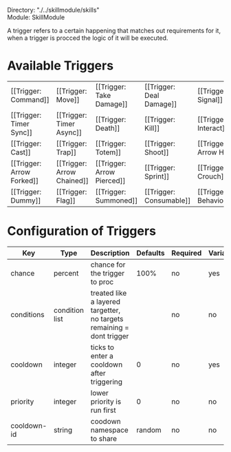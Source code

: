 Directory: "./../skillmodule/skills"  
Module: SkillModule

A trigger refers to a certain happening that matches out requirements for it, when a trigger is procced the logic of it will be executed.

# Available Triggers

| | | | | |
|-|-|-|-|-|
| [[Trigger: Command]] | [[Trigger: Move]] | [[Trigger: Take Damage]] | [[Trigger: Deal Damage]] | [[Trigger: Signal]] |
| [[Trigger: Timer Sync]] | [[Trigger: Timer Async]] | [[Trigger: Death]] | [[Trigger: Kill]] | [[Trigger: Interact]] |
| [[Trigger: Cast]] | [[Trigger: Trap]] | [[Trigger: Totem]] | [[Trigger: Shoot]] | [[Trigger: Arrow Hit]] |
| [[Trigger: Arrow Forked]] | [[Trigger: Arrow Chained]] | [[Trigger: Arrow Pierced]] | [[Trigger: Sprint]] | [[Trigger: Crouch]] |
| [[Trigger: Dummy]] | [[Trigger: Flag]] | [[Trigger: Summoned]] | [[Trigger: Consumable]] | [[Trigger: Behaviour]] |


# Configuration of Triggers

| Key | Type | Description | Defaults | Required | Variable |
|-|-|-|-|-|-|
| chance | percent | chance for the trigger to proc | 100% | no | yes |
| conditions | condition list | treated like a layered targetter, no targets remaining = dont trigger | | no | no |
| cooldown | integer | ticks to enter a cooldown after triggering | 0 | no | yes |
| priority | integer | lower priority is run first | 0 | no | no |
| cooldown-id | string | coodown namespace to share | random | no | no |




